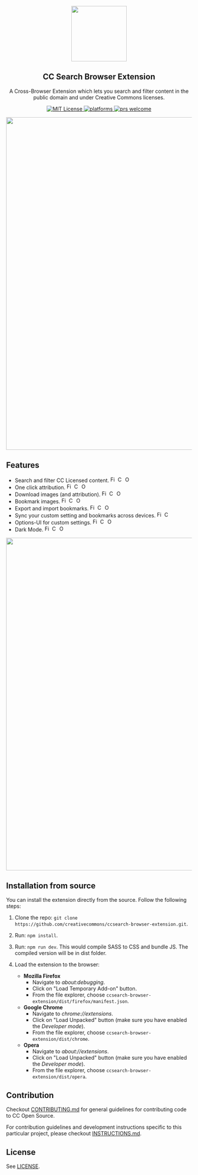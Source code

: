 <p align="center">
  <img src="https://mirrors.creativecommons.org/presskit/icons/cc.xlarge.png" height="150">
  <h2 align="center">CC Search Browser Extension</h2>
  <p align="center">A Cross-Browser Extension which lets you search and filter content in the public domain and under Creative Commons licenses.<p>
  <p align="center">
    <a href="https://github.com/creativecommons/ccsearch-browser-extension/blob/master/LICENSE">
      <img alt="MIT License" src="https://img.shields.io/github/license/creativecommons/ccsearch-browser-extension.svg?color=brightgreen" />
    </a>
    <a href="https://circleci.com/gh/creativecommons/ccsearch-browser-extension/tree/master">
    	<img src="https://circleci.com/gh/creativecommons/ccsearch-browser-extension/tree/master.svg?style=shield" alt="platforms" />
    </a>
    <a href="https://github.com/creativecommons/ccsearch-browser-extension/blob/master/CONTRIBUTING.md">
	    <img src="https://img.shields.io/badge/PRs-welcome-brightgreen.svg" alt="prs welcome">
    </a>
  </p>
</p>

<p align="center">
  <img src="https://i.imgur.com/KOgFgWU.png" width="900px">
</p>

## Features
- Search and filter CC Licensed content.  <img src="https://i.imgur.com/pzh4yiv.png" alt="Firefox" width="16px" height="16px" /> <img src="https://i.imgur.com/Iqv3Wxs.png" alt="Chrome" width="16px" height="16px" /> <img src="https://i.imgur.com/S85lDyi.png" alt="Opera" width="16px" height="16px" />
- One click attribution. <img src="https://i.imgur.com/pzh4yiv.png" alt="Firefox" width="16px" height="16px" /> <img src="https://i.imgur.com/Iqv3Wxs.png" alt="Chrome" width="16px" height="16px" /> <img src="https://i.imgur.com/S85lDyi.png" alt="Opera" width="16px" height="16px" />
- Download images (and attribution). <img src="https://i.imgur.com/pzh4yiv.png" alt="Firefox" width="16px" height="16px" /> <img src="https://i.imgur.com/Iqv3Wxs.png" alt="Chrome" width="16px" height="16px" /> <img src="https://i.imgur.com/S85lDyi.png" alt="Opera" width="16px" height="16px" />
- Bookmark images. <img src="https://i.imgur.com/pzh4yiv.png" alt="Firefox" width="16px" height="16px" /> <img src="https://i.imgur.com/Iqv3Wxs.png" alt="Chrome" width="16px" height="16px" /> <img src="https://i.imgur.com/S85lDyi.png" alt="Opera" width="16px" height="16px" />
- Export and import bookmarks. <img src="https://i.imgur.com/pzh4yiv.png" alt="Firefox" width="16px" height="16px" /> <img src="https://i.imgur.com/Iqv3Wxs.png" alt="Chrome" width="16px" height="16px" /> <img src="https://i.imgur.com/S85lDyi.png" alt="Opera" width="16px" height="16px" />
- Sync your custom setting and bookmarks across devices. <img src="https://i.imgur.com/pzh4yiv.png" alt="Firefox" width="16px" height="16px" /> <img src="https://i.imgur.com/Iqv3Wxs.png" alt="Chrome" width="16px" height="16px" />
- Options-UI for custom settings. <img src="https://i.imgur.com/pzh4yiv.png" alt="Firefox" width="16px" height="16px" /> <img src="https://i.imgur.com/Iqv3Wxs.png" alt="Chrome" width="16px" height="16px" /> <img src="https://i.imgur.com/S85lDyi.png" alt="Opera" width="16px" height="16px" />
- Dark Mode. <img src="https://i.imgur.com/pzh4yiv.png" alt="Firefox" width="16px" height="16px" /> <img src="https://i.imgur.com/Iqv3Wxs.png" alt="Chrome" width="16px" height="16px" /> <img src="https://i.imgur.com/S85lDyi.png" alt="Opera" width="16px" height="16px" />

<p align="center">
  <img src="https://i.imgur.com/OSXlDeK.png" width="900px">
</p>

## Installation from source
You can install the extension directly from the source. Follow the following steps:

1. Clone the repo: `git clone https://github.com/creativecommons/ccsearch-browser-extension.git`.

2. Run: `npm install`.

3. Run: `npm run dev`. This would compile SASS to CSS and bundle JS. The compiled version will be in dist folder.

4. Load the extension to the browser:
    - **Mozilla Firefox**
      - Navigate to _about:debugging_.
      - Click on "Load Temporary Add-on" button.
      - From the file explorer, choose `ccsearch-browser-extension/dist/firefox/manifest.json`.
    - **Google Chrome**
      - Navigate to _chrome://extensions_.
      - Click on "Load Unpacked" button (make sure you have enabled the _Developer mode_).
      - From the file explorer, choose `ccsearch-browser-extension/dist/chrome`.
    - **Opera**
      - Navigate to _about://extensions_.
      - Click on "Load Unpacked" button (make sure you have enabled the _Developer mode_).
      - From the file explorer, choose `ccsearch-browser-extension/dist/opera`.

## Contribution
Checkout [CONTRIBUTING.md](https://github.com/creativecommons/ccsearch-browser-extension/blob/master/CONTRIBUTING.md) for general guidelines for contributing code to CC Open Source.

For contribution guidelines and development instructions specific to this particular project, please checkout [INSTRUCTIONS.md](https://github.com/creativecommons/ccsearch-browser-extension/blob/master/INSTRUCTIONS.md).

## License
See [LICENSE](https://github.com/creativecommons/ccsearch-browser-extension/blob/master/LICENSE).

